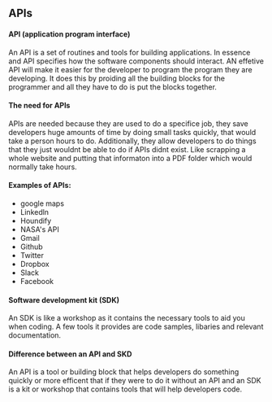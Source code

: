 ## APIs

#### API (application program interface)
An API is a set of routines and tools for building applications. In essence and API specifies how the software components should interact. AN effetive API will make it easier for the developer to program the program they are developing. It does this by proiding all the building blocks for the programmer and all they have to do is put the blocks together.

#### The need for APIs
APIs are needed because they are used to do a specifice job, they save developers huge amounts of time by doing small tasks quickly, that would take a person hours to do. Additionally, they allow developers to do things that they just wouldnt be able to do if APIs didnt exist. Like scrapping a whole website and putting that informaton into a PDF folder which would normally take hours.

#### Examples of APIs:
- google maps 
- Linkedln
- Houndify
- NASA's API
- Gmail
- Github
- Twitter
- Dropbox
- Slack
- Facebook

#### Software development kit (SDK)
An SDK is like a workshop as it contains the necessary tools to aid you when coding. A few tools it provides are  code samples, libaries and relevant documentation.

#### Difference between an API and SKD
An API is a tool or building block that helps developers do something quickly or more efficent that if they were to do it without an API and an SDK is a kit or workshop that contains tools that will help developers code.
